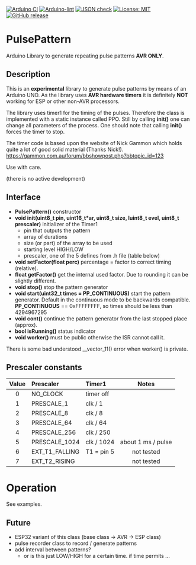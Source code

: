 
[![Arduino CI](https://github.com/RobTillaart/PulsePattern/workflows/Arduino%20CI/badge.svg)](https://github.com/marketplace/actions/arduino_ci)
[![Arduino-lint](https://github.com/RobTillaart/PulsePattern/actions/workflows/arduino-lint.yml/badge.svg)](https://github.com/RobTillaart/PulsePattern/actions/workflows/arduino-lint.yml)
[![JSON check](https://github.com/RobTillaart/PulsePattern/actions/workflows/jsoncheck.yml/badge.svg)](https://github.com/RobTillaart/PulsePattern/actions/workflows/jsoncheck.yml)
[![License: MIT](https://img.shields.io/badge/license-MIT-green.svg)](https://github.com/RobTillaart/PulsePattern/blob/master/LICENSE)
[![GitHub release](https://img.shields.io/github/release/RobTillaart/PulsePattern.svg?maxAge=3600)](https://github.com/RobTillaart/PulsePattern/releases)


# PulsePattern

Arduino Library to generate repeating pulse patterns **AVR ONLY**.


## Description

This is an **experimental** library to generate pulse patterns by means of an Arduino UNO.
As the library uses **AVR hardware timers** it is definitely **NOT** working for ESP
or other non-AVR processors.

The library uses timer1 for the timing of the pulses.
Therefore the class is implemented with a static instance called PPO.
Still by calling **init()** one can change all parameters of the process.
One should note that calling **init()** forces the timer to stop.

The timer code is based upon the website of Nick Gammon which
holds quite a lot of good solid material (Thanks Nick!).
https://gammon.com.au/forum/bbshowpost.php?bbtopic_id=123

Use with care.

(there is no active development)


## Interface

- **PulsePattern()** constructor
- **void init(uint8_t pin, uint16_t\*ar, uint8_t size, luint8_t evel, uint8_t prescaler)** initializer of the Timer1
   - pin that outputs the pattern
   - array of durations
   - size (or part) of the array to be used
   - starting level HIGH/LOW
   - prescaler, one of the 5 defines from .h file (table below)
- **void setFactor(float perc)** percentage = factor to correct timing (relative).
- **float getFactor()** get the internal used factor. Due to rounding it can be slightly different.
- **void stop()** stop the pattern generator
- **void start(uint32_t times = PP_CONTINUOUS)** start the pattern generator.
Default in the continuous mode to be backwards compatible.
**PP_CONTINUOUS** == 0xFFFFFFFF, so times should be less than 4294967295
- **void cont()** continue the pattern generator from the last stopped place (approx).
- **bool isRunning()** status indicator
- **void worker()** must be public otherwise the ISR cannot call it.

There is some bad understood __vector_11() error when worker() is private.


## Prescaler constants

| Value | Prescaler      | Timer1     | Notes       |
|:-----:|:---------------|:-----------|:-----------:|
|  0    | NO_CLOCK       | timer off  | 
|  1    | PRESCALE_1     | clk / 1    | 
|  2    | PRESCALE_8     | clk / 8    | 
|  3    | PRESCALE_64    | clk / 64   | 
|  4    | PRESCALE_256   | clk / 250  | 
|  5    | PRESCALE_1024  | clk / 1024 | about 1 ms / pulse
|  6    | EXT_T1_FALLING | T1 = pin 5 | not tested
|  7    | EXT_T2_RISING  |            | not tested


# Operation

See examples.


## Future

- ESP32 variant of this class (base class -> AVR -> ESP class)
- pulse recorder class to record / generate patterns
- add interval between patterns?
  - or is this just LOW/HIGH for a certain time.
if time permits ...
